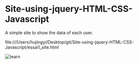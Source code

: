 # Site-using-jquery-HTML-CSS-Javascript
A simple site to show the data of each user.

file:///Users/hujingyi/Desktop/git/Site-using-jquery-HTML-CSS-Javascript/essai1_site.html


![learn](https://user-images.githubusercontent.com/22739177/32822235-60bfc1b6-c98c-11e7-966a-2a2c295645cc.PNG)

